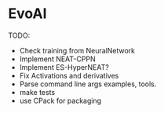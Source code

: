 # EvoAI #

TODO:

* Check training from NeuralNetwork
* Implement NEAT-CPPN
* Implement ES-HyperNEAT?
* Fix Activations and derivatives
* Parse command line args examples, tools.
* make tests
* use CPack for packaging